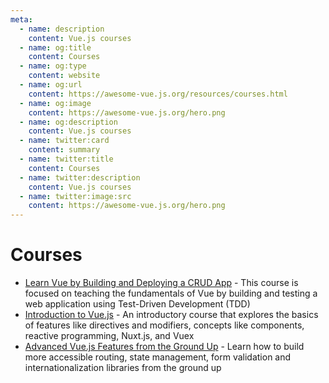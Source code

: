 ```yaml
---
meta:
  - name: description
    content: Vue.js courses
  - name: og:title
    content: Courses
  - name: og:type
    content: website
  - name: og:url
    content: https://awesome-vue.js.org/resources/courses.html
  - name: og:image
    content: https://awesome-vue.js.org/hero.png
  - name: og:description
    content: Vue.js courses
  - name: twitter:card
    content: summary
  - name: twitter:title
    content: Courses
  - name: twitter:description
    content: Vue.js courses
  - name: twitter:image:src
    content: https://awesome-vue.js.org/hero.png
---
```


# Courses

- [Learn Vue by Building and Deploying a CRUD App](https://testdriven.io/courses/learn-vue/) - This course is focused on teaching the fundamentals of Vue by building and testing a web application using Test-Driven Development (TDD)
- [Introduction to Vue.js](https://frontendmasters.com/courses/vue/) - An introductory course that explores the basics of features like directives and modifiers, concepts like components, reactive programming, Nuxt.js, and Vuex
- [Advanced Vue.js Features from the Ground Up](https://frontendmasters.com/courses/advanced-vue/) - Learn how to build more accessible routing, state management, form validation and internationalization libraries from the ground up
